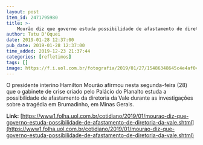 ```yaml
---
layout: post
item_id: 2471795980
title: >-
    Mourão diz que governo estuda possibilidade de afastamento de diretoria da Vale
author: Tatu D'Oquei
date: 2019-01-28 12:37:00
pub_date: 2019-01-28 12:37:00
time_added: 2019-12-23 21:37:44
categories: [refletimos]
tags: []
image: https://f.i.uol.com.br/fotografia/2019/01/27/15486348645c4e4af0452aa_1548634864_3x2_rt.jpg
---
```


O presidente interino Hamilton Mourão afirmou nesta segunda-feira (28) que o gabinete de crise criado pelo Palácio do Planalto estuda a possibilidade de afastamento da diretoria da Vale durante as investigações sobre a tragédia em Brumadinho, em Minas Gerais.

**Link:** [https://www1.folha.uol.com.br/cotidiano/2019/01/mourao-diz-que-governo-estuda-possibilidade-de-afastamento-de-diretoria-da-vale.shtml](https://www1.folha.uol.com.br/cotidiano/2019/01/mourao-diz-que-governo-estuda-possibilidade-de-afastamento-de-diretoria-da-vale.shtml)

